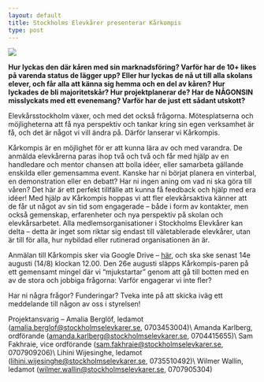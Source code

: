 ```yaml
---
layout: default
title: Stockholms Elevkårer presenterar Kårkompis
type: post
---
```


![](../assets/img/kårkompis.png)

**Hur lyckas den där kåren med sin marknadsföring? Varför har de 10+ likes på varenda status de lägger upp? Eller hur lyckas de nå ut till alla skolans elever, och får alla att känna sig hemma och en del av kåren? Hur lyckades de bli majoritetskår? Hur projektplanerar de? Har de NÅGONSIN misslyckats med ett evenemang? Varför har de just ett sådant utskott?**

Elevkårsstockholm växer, och med det också frågorna. Mötesplatserna och möjligheterna att få nya perspektiv och tankar kring sin egen verksamhet är få, och det är något vi vill ändra på. Därför lanserar vi Kårkompis.

Kårkompis är en möjlighet för er att kunna lära av och med varandra. De anmälda elevkårerna paras ihop två och två och får med hjälp av en handledare och mentor chansen att bolla idéer, eller samarbeta gällande enskilda eller gemensamma event. Kanske har ni börjat planera en vinterbal, en demonstration eller en debatt? Har ni ingen aning om vad ni ska göra till våren? Det här är ett perfekt tillfälle att kunna få feedback och hjälp med era idéer! Med hjälp av Kårkompis hoppas vi att fler elevkårsaktiva känner att de får ut något av sin tid som engagerade – både i form av kontakter, men också gemenskap, erfarenheter och nya perspektiv på skolan och elevkårsarbetet. Alla medlemsorganisationer i Stockholms Elevkårer kan delta – detta är inget som riktar sig endast till väletablerade elevkårer, utan är till för alla, hur nybildad eller rutinerad organisationen än är.

Anmälan till Kårkompis sker via Google Drive – [här]( http://goo.gl/forms/Xxy962Ajfz), och ska ske senast 14e augusti (14/8) klockan 12.00. Den 26e augusti släpps Kårkompis-paren på ett gemensamt mingel där vi “mjukstartar” genom att gå till botten med en av de stora och jobbiga frågorna: Varför engagerar vi inte fler?

Har ni några frågor? Funderingar? Tveka inte på att skicka iväg ett meddelande till någon av oss i styrelsen!

Projektansvarig – Amalia Berglöf, ledamot (amalia.berglof@stockholmselevkarer.se, 0703453004)\\
Amanda Karlberg, ordförande (amanda.karlberg@stockholmselevkarer.se, 0704415655)\\
Sam Fakhraie, vice ordförande (sam.fakhraie@stockholmselevkarer.se, 0707909206)\\
Lihini Wijesinghe, ledamot (lihini.wijesinghe@stockholmselevkarer.se, 0735510492)\\
Wilmer Wallin, ledamot (wilmer.wallin@stockholmselevkarer.se, 0707905304)
